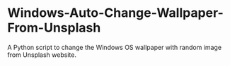 # Windows-Auto-Change-Wallpaper-From-Unsplash
A Python script to change the Windows OS wallpaper with random image from Unsplash website.
